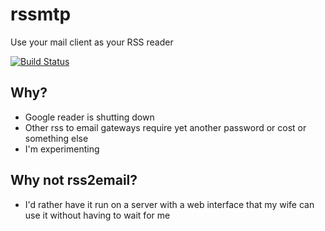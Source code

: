 # rssmtp

Use your mail client as your RSS reader

[![Build Status](https://secure.travis-ci.org/elliotf/rssmtp.png)](http://travis-ci.org/elliotf/rssmtp)

## Why?

* Google reader is shutting down
* Other rss to email gateways require yet another password or cost or something else
* I'm experimenting

## Why not rss2email?

* I'd rather have it run on a server with a web interface that my wife can use it without having to wait for me
